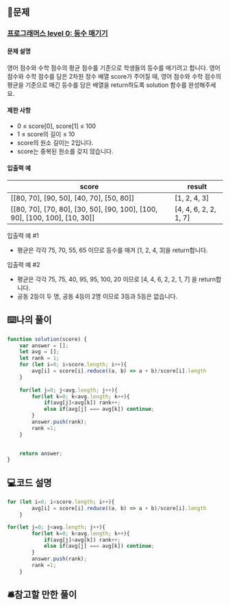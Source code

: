## 📝문제
### [프로그래머스 level 0: 등수 매기기](https://school.programmers.co.kr/learn/courses/30/lessons/120882)
#### 문제 설명
영어 점수와 수학 점수의 평균 점수를 기준으로 학생들의 등수를 매기려고 합니다. 영어 점수와 수학 점수를 담은 2차원 정수 배열 score가 주어질 때, 영어 점수와 수학 점수의 평균을 기준으로 매긴 등수를 담은 배열을 return하도록 solution 함수를 완성해주세요.

#### 제한 사항
+ 0 ≤ score[0], score[1] ≤ 100
+ 1 ≤ score의 길이 ≤ 10
+ score의 원소 길이는 2입니다.
+ score는 중복된 원소를 갖지 않습니다.
#### 입출력 예
|score|result|
|--|--|
| [[80, 70], [90, 50], [40, 70], [50, 80]] | [1, 2, 4, 3]|
| [[80, 70], [70, 80], [30, 50], [90, 100], [100, 90], [100, 100], [10, 30]] | [4, 4, 6, 2, 2, 1, 7]|  

입출력 예 #1
+ 평균은 각각 75, 70, 55, 65 이므로 등수를 매겨 [1, 2, 4, 3]을 return합니다.  
  
입출력 예 #2
+ 평균은 각각 75, 75, 40, 95, 95, 100, 20 이므로 [4, 4, 6, 2, 2, 1, 7] 을 return합니다.
+ 공동 2등이 두 명, 공동 4등이 2명 이므로 3등과 5등은 없습니다.


## ⌨️나의 풀이
```js
function solution(score) {
    var answer = [];
    let avg = [];
    let rank = 1;
    for (let i=0; i<score.length; i++){
        avg[i] = score[i].reduce((a, b) => a + b)/score[i].length
    }
    
    for(let j=0; j<avg.length; j++){
        for(let k=0; k<avg.length; k++){
            if(avg[j]<avg[k]) rank++;
            else if(avg[j] === avg[k]) continue;
        }
        answer.push(rank);
        rank =1;
    }

    
    return answer;
}
```

## 💻코드 설명
```js
for (let i=0; i<score.length; i++){
        avg[i] = score[i].reduce((a, b) => a + b)/score[i].length
    }
```

```js
for(let j=0; j<avg.length; j++){
        for(let k=0; k<avg.length; k++){
            if(avg[j]<avg[k]) rank++;
            else if(avg[j] === avg[k]) continue;
        }
        answer.push(rank);
        rank =1;
    }
```

## 🛎️참고할 만한 풀이

```js

```